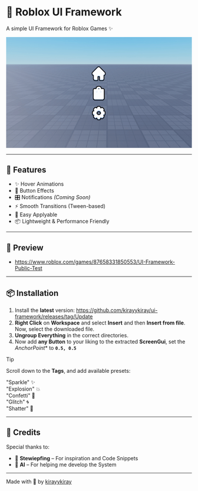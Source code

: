 # 🌈 Roblox UI Framework

A simple UI Framework for Roblox Games ✨

![UI Preview](images/preview.gif)

---

## 🚀 Features

- ✨ Hover Animations  
- 🎨 Button Effects  
- 🎛️ Notifications *(Coming Soon)*  
- ⚡ Smooth Transitions (Tween-based)  
- 🧩 Easy Applyable  
- 📦 Lightweight & Performance Friendly  

---

## 🎥 Preview

- https://www.roblox.com/games/87658331850553/UI-Framework-Public-Test

---

## 📦 Installation

1. Install the **latest** version: https://github.com/kirayykiray/ui-framework/releases/tag/Update
2. **Right Click** on **Workspace** and select **Insert** and then **Insert from file**. Now, select the downloaded file.
3. **Ungroup Everything** in the correct directories.
4. Now add **any Button** to your liking to the extracted **ScreenGui**, set the *AnchorPoint** to **`0.5, 0.5`**

> [!TIP]
> Scroll down to the **Tags**, and add available presets:
> 
> "Sparkle" ✨  
> "Explosion" 💥  
> "Confetti" 🎉  
> "Glitch" 🌀  
> "Shatter" 🧩  

---

## 🙏 Credits

Special thanks to:

- 🧠 **Stewiepfing** – For inspiration and Code Snippets  
- 🤖 **AI** – For helping me develop the System  

---

Made with 💖 by [kirayykiray](https://github.com/kirayykiray)
